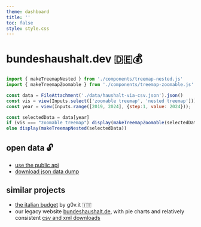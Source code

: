 ```yaml
---
theme: dashboard
title: ''
toc: false
style: style.css
---
```


# bundeshaushalt.dev 🇩🇪💰

```js
import { makeTreemapNested } from './components/treemap-nested.js'
import { makeTreemapZoomable } from './components/treemap-zoomable.js'

const data = FileAttachment('./data/haushalt-via-csv.json').json()
const vis = view(Inputs.select(['zoomable treemap', 'nested treemap']))
const year = view(Inputs.range([2019, 2024], {step:1, value: 2024}));
```

```js
const selectedData = data[year]
if (vis === "zoomable treemap") display(makeTreemapZoomable(selectedData))
else display(makeTreemapNested(selectedData))
```

## open data 🔓

- [use the public api](https://github.com/bundesAPI/bundeshaushalt-api)
- [download json data dump](https://github.com/davidpomerenke/bundeshaushalt.dev/tree/gh-pages/dist/_file/data)

## similar projects

- [the italian budget](https://budget.g0v.it/) by g0v.it 🇮🇹
- our legacy website [bundeshaushalt.de](https://www.bundeshaushalt.de/DE/Bundeshaushalt-digital/bundeshaushalt-digital.html), with pie charts and relatively consistent [csv and xml downloads](https://www.bundeshaushalt.de/DE/Download-Portal/download-portal.html)
